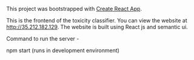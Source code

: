 This project was bootstrapped with [Create React App](https://github.com/facebookincubator/create-react-app).

This is the frontend of the toxicity classifier. You can view the website at http://35.212.182.129.
The website is built using React js and semantic ui.

Command to run the server -

npm start (runs in development environment)
